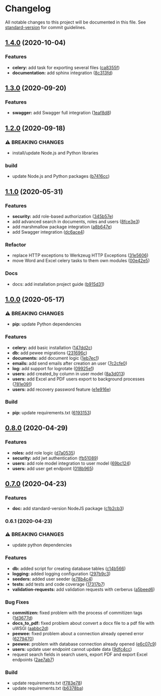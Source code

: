 # Changelog

All notable changes to this project will be documented in this file. See [standard-version](https://github.com/conventional-changelog/standard-version) for commit guidelines.

## [1.4.0](https://github.com/rubenrod18/flask-api/compare/v1.3.0...v1.4.0) (2020-10-04)


### Features

* **celery:** add task for exporting several files ([ca8355f](https://github.com/rubenrod18/flask-api/commit/ca8355fce92085d581b3b52c4431afb797004172))
* **documentation:** add sphinx integration ([8c313fd](https://github.com/rubenrod18/flask-api/commit/8c313fd66e1503a7a95593226343a3033fdffa7b))

## [1.3.0](https://github.com/rubenrod18/flask-api/compare/v1.2.0...v1.3.0) (2020-09-20)


### Features

* **swagger:** add Swagger full integration ([1eaf8d8](https://github.com/rubenrod18/flask-api/commit/1eaf8d8fda1af6efdaae7430ef042081f0c924b0))

## [1.2.0](https://github.com/rubenrod18/flask-api/compare/v1.1.0...v1.2.0) (2020-09-18)


### ⚠ BREAKING CHANGES

* install/update Node.js and Python libraries

### build

* update Node.js and Python packages ([b7416cc](https://github.com/rubenrod18/flask-api/commit/b7416ccae2e6f2ddcf903417a2ffe54f73891604))

## [1.1.0](https://github.com/rubenrod18/flask-api/compare/v1.0.0...v1.1.0) (2020-05-31)


### Features

* **security:** add role-based authorization ([345b57e](https://github.com/rubenrod18/flask-api/commit/345b57e2168f0139e9670f8a8b7fccb4072d7b36))
* add advanced search in documents, roles and users ([8fce3e3](https://github.com/rubenrod18/flask-api/commit/8fce3e36c3231357f49e663706b30b0af8938c8e))
* add marshmallow package integration ([a8b647e](https://github.com/rubenrod18/flask-api/commit/a8b647e409e246407f04482020395b873ac5547f))
* add Swagger integration ([dc6ace4](https://github.com/rubenrod18/flask-api/commit/dc6ace43c9dfde3358ec4775fff8fca4ff02248a))


### Refactor

* replace HTTP exceptions to Werkzeug HTTP Exceptions ([31e5606](https://github.com/rubenrod18/flask-api/commit/31e5606116f32a10137c9d16d5bec47b886739f1))
* move Word and Excel celery tasks to them own modules ([00e42e5](https://github.com/rubenrod18/flask-api/commit/00e42e59dba6508119fb69507a1e004975adc939))


### Docs

* docs: add installation project guide ([b915d31](https://github.com/rubenrod18/flask-api/commit/b915d3124c717f727441e555e42b7cd483e26410))

## [1.0.0](https://github.com/rubenrod18/flask-api/compare/v0.8.0...v1.0.0) (2020-05-17)


### ⚠ BREAKING CHANGES

* **pip:** update Python dependencies

### Features

* **celery:** add basic installation ([147dd2c](https://github.com/rubenrod18/flask-api/commit/147dd2c90ea0c378de9b99fa272d906afff943d5))
* **db:** add pewee migrations ([231696c](https://github.com/rubenrod18/flask-api/commit/231696c69096174e94526623e3cda31b0987789f))
* **documents:** add document logic ([1eb7ec1](https://github.com/rubenrod18/flask-api/commit/1eb7ec191031f6479af5aefe37e77d3a56cb71bf))
* **emails:** add send emails after creation an user ([7c2cfe0](https://github.com/rubenrod18/flask-api/commit/7c2cfe0a127c5278f15d155d29bac485f1bfceff))
* **log:** add support for logrotate ([09925e1](https://github.com/rubenrod18/flask-api/commit/09925e134e424e507cb46da9d8b391203c8c2fd3))
* **users:** add created_by column in user model ([8a3d013](https://github.com/rubenrod18/flask-api/commit/8a3d013ad774bc119bf12e9d1badcd3a0d4fc447))
* **users:** add Excel and PDF users export to background processes ([781e091](https://github.com/rubenrod18/flask-api/commit/781e09180ec30286295dfa9fd76b8053934e0d45))
* **users:** add recovery password feature ([e1e916e](https://github.com/rubenrod18/flask-api/commit/e1e916e925c3bdb8606d3f45548cd6b423760a6f))


### Build

* **pip:** update requirements.txt ([6193153](https://github.com/rubenrod18/flask-api/commit/6193153fb30dfe3af911a0f4c7e999c4ad6d0d8e))

## [0.8.0](https://github.com/rubenrod18/flask-api/compare/v0.7.0...v0.8.0) (2020-04-29)


### Features

* **roles:** add role logic ([d7a0535](https://github.com/rubenrod18/flask-api/commit/d7a05359667af549fe079d3dcd4e7b63c44fcf56))
* **security:** add jwt authentication ([fb51089](https://github.com/rubenrod18/flask-api/commit/fb51089de828d14887bad0f3417ce08d1f120f3d))
* **users:** add role model integration to user model ([69bc124](https://github.com/rubenrod18/flask-api/commit/69bc12491a3b60ca28b5be05dde0176fbc1be7ae))
* **users:** add user get endpoint ([018b965](https://github.com/rubenrod18/flask-api/commit/018b965f29b3eed8eaaa9bb886d309a963f46573))

## [0.7.0](https://github.com/rubenrod18/flask-api/compare/v0.6.1...v0.7.0) (2020-04-23)

### Features

* **doc:** add standard-version NodeJS package ([c1b2cb3](https://github.com/rubenrod18/flask-api/commit/c1b2cb37702040843c854a9137249273d0793a6b))


### 0.6.1 (2020-04-23)


### ⚠ BREAKING CHANGES

* update python dependencies

### Features

* **db:** added script for creating database tables ([c14b566](https://github.com/rubenrod18/flask-api/commit/c14b566af311335288291386827d036f923160fb))
* **logging:** added logging configuration ([297b9c3](https://github.com/rubenrod18/flask-api/commit/297b9c320b2da008583f269ed2ff2b304fe31e52))
* **seeders:** added user seeder ([e78b4c4](https://github.com/rubenrod18/flask-api/commit/e78b4c4a0b657c9ccb47b67cdcf5139bc6f1e23a))
* **tests:** add tests and code coverage ([17317b7](https://github.com/rubenrod18/flask-api/commit/17317b77154cf03bd48f7f0fb3fd6d4a9619cdf5))
* **validation-requests:** add validation requests with cerberus ([a5beed6](https://github.com/rubenrod18/flask-api/commit/a5beed605ea8d96012d30ce14e98cc84f9d839b4))


### Bug Fixes

* **commitizen:** fixed problem with the process of commitizen tags ([1d3677d](https://github.com/rubenrod18/flask-api/commit/1d3677d9d0a38747542e3aa96e1f186038eb1f6f))
* **docs_to_pdf:** fixed problem about convert a docx file to a pdf file with uWSGI ([aabbc2d](https://github.com/rubenrod18/flask-api/commit/aabbc2d53129078a8e193e05099e7a90c8605757))
* **peewee:** fixed problem about a connection already opened error ([6279470](https://github.com/rubenrod18/flask-api/commit/62794701e01b3dd3ba1482f769f9ec635392e16b))
* **peewee:** problem with database connection already opened ([e6c07c9](https://github.com/rubenrod18/flask-api/commit/e6c07c952820a67b6420431a4c3c9bb5e32dab6a))
* **users:** update user endpoint cannot update data ([9dfc4cc](https://github.com/rubenrod18/flask-api/commit/9dfc4ccdc5d3b60a004efe79b250c4692e9a325c))
* request search fields in search users, export PDF and export Excel endpoints ([2ae7ab7](https://github.com/rubenrod18/flask-api/commit/2ae7ab770499ed62d862506f4356a7c46c3c7b81))


### Build

* update requirements.txt ([f783e78](https://github.com/rubenrod18/flask-api/commit/f783e7848beaf13e5cc1fb67a7ddd42d55d572af))
* update requirements.txt ([b6378ba](https://github.com/rubenrod18/flask-api/commit/b6378ba72f88289b811fa494893e21031338f22f))

